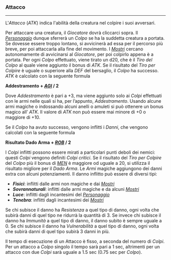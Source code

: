 ### Attacco		

---

L'*Attacco* (*ATK*) indica l'abilità della creatura nel colpire i suoi avversari. 

Per attaccare una creatura, il *Giocatore* dovrà cliccarci sopra. Il [*Personaggio*](..\personaggio.md) dunque sferrerà un *Colpo* se ha la suddetta creatura a portata. Se dovesse essere troppo lontano, si avvicinerà ad essa per il percorso più breve, per poi attaccarla alla fine del movimento. I [*Mostri*](..\mostri.md) cercano autonomamente di avvicinarsi al *Giocatore*, per poi colpirlo appena è a portata. Per ogni *Colpo* effettuato, viene tirato un d20, che è il *Tiro del Colpo* al quale viene aggiunto il bonus di *ATK*. Se il risultato del *Tiro per Colpire* è uguale o superiore alla *DEF* del bersaglio, il *Colpo* ha successo. *ATK* è calcolato con la seguente formula
	
**Addestramento + [_AGI_](..\personaggio\caratteristiche.md) / 2**

Dove *Addestramento* è pari a +3, ma viene aggiunto solo ai *Colpi* effettuati con le armi nelle quali si ha, per l’appunto, *Addestramento*. Usando alcune armi magiche o indossando alcuni anelli o amuleti si può ottenere un bonus magico all’ *ATK*. Il valore di *ATK* non può essere mai minore di +0 o maggiore di +10.

Se il *Colpo* ha avuto successo, vengono inflitti i *Danni*, che vengono calcolati con la seguente formula
	
**Risultato Dado Arma + [_ROB_](..\personaggio\caratteristiche.md) / 2**

I *Colpi* inflitti possono essere mirati a particolari punti deboli dei nemici: questi *Colpi* vengono definiti *Colpi critici*. Se il risultato del *Tiro per Colpire* del *Colpo* più il bonus di [*MEN*](..\personaggio\caratteristiche.md) è maggiore od uguale a 20, si utilizza il risultato migliore per il *Dado Arma*. Le *Armi* magiche aggiungono dei danni extra con alcuni potenziamenti. Il danno inflitto può essere di diversi tipi:

*	**_Fisici_**: inflitti dalle armi non magiche e dai [*Mostri*](..\mostri.md)
*	**_Sovrannaturali_**: inflitti dalle armi magiche e da alcuni [*Mostri*](..\mostri.md)
*	**_Luce_**: inflitti dagli incantesimi del [*Personaggio*](..\personaggio.md) 
*	**_Tenebra_**: inflitti dagli incantesimi dei [*Mostri*](..\mostri.md)

Se chi subisce il danno ha *Resistenza* a quel tipo di danno, ogni volta che subirà danni di quel tipo ne ridurrà la quantità di 3. Se invece chi subisce il danno ha *Immunità* a quel tipo di danno, il danno subito è sempre uguale a 0. Se chi subisce il danno ha *Vulnerabilità* a quel tipo di danno, ogni volta che subirà danni di quel tipo subirà 3 danni in più.

Il tempo di esecuzione di un Attacco è fisso, a seconda del numero di *Colpi*. Per un attacco a *Colpo* singolo il tempo sarà pari a 1 sec, altrimenti per un attacco con due *Colpi* sarà uguale a 1.5 sec (0.75 sec per *Colpo*).


